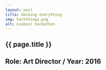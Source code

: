 ```yaml
---
layout: post
title: Hacking everything
img: hackthings.png
alt: Lookout hackathon
---
```

<section>
  <h1>{{ page.title }}</h1>
  <h2>Role: Art Director <span class="lt">/</span> Year: 2016</h2>
</section>